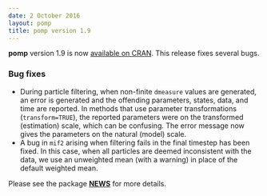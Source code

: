 ```yaml
---
date: 2 October 2016
layout: pomp
title: pomp version 1.9
---
```


**pomp** version 1.9 is now [available on CRAN](https://cran.r-project.org/web/packages/pomp/index.html).
This release fixes several bugs.

### Bug fixes

- During particle filtering, when non-finite `dmeasure` values are generated, an error is generated and the offending parameters, states, data, and time are reported.
  In methods that use parameter transformations (`transform=TRUE`), the reported parameters were on the transformed (estimation) scale, which can be confusing.
  The error message now gives the parameters on the natural (model) scale.
- A bug in `mif2` arising when filtering fails in the final timestep has been fixed.
  In this case, when all particles are deemed inconsistent with the data, we use an unweighted mean (with a warning) in place of the default weighted mean.

Please see the package [**NEWS**](https://kingaa.github.io/pomp/NEWS.html) for more details.
